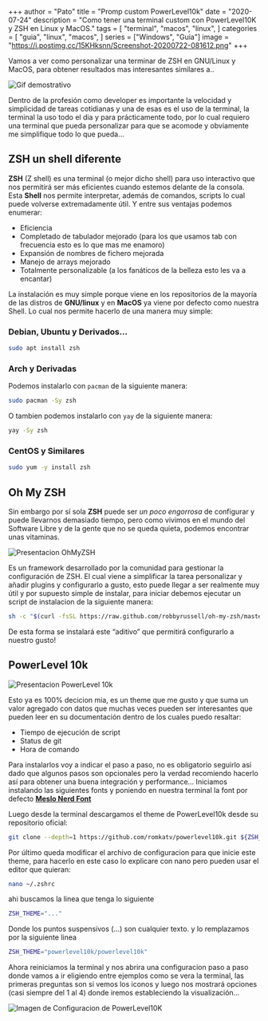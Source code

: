 +++
author = "Pato"
title = "Promp custom PowerLevel10k"
date = "2020-07-24"
description = "Como tener una terminal custom con PowerLevel10K y ZSH en Linux y MacOS."
tags = [
    "terminal",
    "macos",
    "linux",
]
categories = [
    "guia",
    "linux",
    "macos",
]
series = ["Windows", "Guia"]
image = "https://i.postimg.cc/15KHksnn/Screenshot-20200722-081612.png"
+++

Vamos a ver como personalizar una terminar de ZSH en GNU/Linux y MacOS, para obtener resultados mas interesantes similares a..

![Gif demostrativo](https://raw.githubusercontent.com/romkatv/powerlevel10k-media/master/performance.gif)

Dentro de la profesión como developer es importante la velocidad y simplicidad de tareas cotidianas y una de esas es el uso de la terminal, la terminal la uso todo el dia y para prácticamente todo, por lo cual requiero una terminal que pueda personalizar para que se acomode y obviamente me simplifique todo lo que pueda…

## ZSH un shell diferente

**ZSH** (Z shell) es una terminal (o mejor dicho shell) para uso interactivo que nos permitirá ser más eficientes cuando estemos delante de la consola. Esta **Shell** nos permite interpretar, además de comandos, scripts lo cual puede volverse extremadamente útil. Y entre sus ventajas podemos enumerar:

-   Eficiencia
-   Completado de tabulador mejorado (para los que usamos tab con frecuencia esto es lo que mas me enamoro)
-   Expansión de nombres de fichero mejorada
-   Manejo de arrays mejorado
-   Totalmente personalizable (a los fanáticos de la belleza esto les va a encantar)

La instalación es muy simple porque viene en los repositorios de la mayoría de las distros de **GNU/linux** y en **MacOS** ya viene por defecto como nuestra Shell. Lo cual nos permite hacerlo de una manera muy simple:

### Debian, Ubuntu y Derivados...

```zsh
sudo apt install zsh
```

### Arch y Derivadas

Podemos instalarlo con `pacman` de la siguiente manera:

```zsh
sudo pacman -Sy zsh
```

O tambien podemos instalarlo con `yay` de la siguiente manera:

```zsh
yay -Sy zsh
```

### CentOS y Similares

```zsh
sudo yum -y install zsh
```

## Oh My ZSH

Sin embargo por sí sola **ZSH** puede ser _un poco engorrosa_ de configurar y puede llevarnos demasiado tiempo, pero como vivimos en el mundo del Software Libre y de la gente que no se queda quieta, podemos encontrar unas vitaminas.

![Presentacion OhMyZSH](https://www.ivaylopavlov.com/wp-content/uploads/2017/04/Screenshot-2017-04-30-00.43.48.png)

Es un framework desarrollado por la comunidad para gestionar la configuración de ZSH. El cual viene a simplificar la tarea personalizar y añadir plugins y configurarlo a gusto, esto puede llegar a ser realmente muy útil y por supuesto simple de instalar, para iniciar debemos ejecutar un script de instalacion de la siguiente manera:

```zsh
sh -c "$(curl -fsSL https://raw.github.com/robbyrussell/oh-my-zsh/master/tools/install.sh)"
```

De esta forma se instalará este “aditivo” que permitirá configurarlo a nuestro gusto!

## PowerLevel 10k

![Presentacion PowerLevel 10k](https://raw.githubusercontent.com/romkatv/powerlevel10k-media/master/prompt-styles-high-contrast.png)

Esto ya es 100% decicion mia, es un theme que me gusto y que suma un valor agregado con datos que muchas veces pueden ser interesantes que pueden leer en su documentación dentro de los cuales puedo resaltar:

-   Tiempo de ejecución de script
-   Status de git
-   Hora de comando

Para instalarlos voy a indicar el paso a paso, no es obligatorio seguirlo así dado que algunos pasos son opcionales pero la verdad recomiendo hacerlo así para obtener una buena integración y performance… Iniciamos instalando las siguientes fonts y poniendo en nuestra terminal la font por defecto [**Meslo Nerd Font**](https://github.com/romkatv/powerlevel10k-media/raw/master/MesloLGS%20NF%20Regular.ttf)

Luego desde la terminal descargamos el theme de PowerLevel10k desde su repositorio oficial:

```zsh
git clone --depth=1 https://github.com/romkatv/powerlevel10k.git ${ZSH_CUSTOM:-$HOME/.oh-my-zsh/custom}/themes/powerlevel10k
```

Por último queda modificar el archivo de configuracion para que inicie este theme, para hacerlo en este caso lo explicare con nano pero pueden usar el editor que quieran:

```zsh
nano ~/.zshrc
```

ahi buscamos la linea que tenga lo siguiente

```zsh
ZSH_THEME="..."
```

Donde los puntos suspensivos (…) son cualquier texto. y lo remplazamos por la siguiente linea

```zsh
ZSH_THEME="powerlevel10k/powerlevel10k"
```

Ahora reiniciamos la terminal y nos abrira una configuracion paso a paso donde vamos a ir eligiendo entre ejemplos como se vera la terminal, las primeras preguntas son si vemos los iconos y luego nos mostrará opciones (casi siempre del 1 al 4) donde iremos estableciendo la visualización…

![Imagen de Configuracion de PowerLevel10K](https://raw.githubusercontent.com/romkatv/powerlevel10k-media/master/configuration-wizard.gif)

